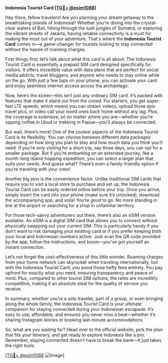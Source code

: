 **Indonesia Tourist Card [[TG💪+ @esim1088](https://t.me/s/esim1088)]**

Hey there, fellow travelers! Are you planning your dream getaway to the breathtaking islands of Indonesia? Whether you're diving into the crystal-clear waters of Bali, hiking through the lush jungles of Sumatra, or exploring the vibrant streets of Jakarta, having reliable connectivity is a must for making the most out of your adventure. That's where the **Indonesia Tourist Card** comes in—a game-changer for tourists looking to stay connected without the hassle of roaming charges.

First things first, let’s talk about what this card is all about. The Indonesia Tourist Card is essentially a prepaid SIM card designed specifically for visitors. It offers incredible value with data plans that are perfect for social media addicts, travel bloggers, and anyone who needs to stay online while on the go. With just a few taps on your phone, you can activate your card and enjoy seamless internet access across the archipelago.

Now, here’s the kicker—this isn’t just any ordinary SIM card. It’s packed with features that make it stand out from the crowd. For starters, you get super-fast LTE speeds, which means you can stream videos, upload those epic travel pics, or video call your loved ones back home without any lag. Plus, the coverage is extensive, so no matter where you are—whether you’re sipping coffee in Ubud or trekking in Papua—you’ll always be connected.

But wait, there’s more! One of the coolest aspects of the Indonesia Tourist Card is its flexibility. You can choose between different data packages depending on how long you plan to stay and how much data you think you’ll need. If you’re only visiting for a short trip, say three days, you can opt for a smaller package. But if you’re embarking on an extended journey, like a month-long island-hopping expedition, you can select a larger plan that suits your needs. And guess what? There’s even a family-friendly option if you’re traveling with your crew!

Another big plus is the convenience factor. Unlike traditional SIM cards that require you to visit a local store to purchase and set up, the Indonesia Tourist Card can be easily ordered online before your trip. Once you arrive, simply insert the card into your phone (make sure it’s unlocked), download the accompanying app, and voila! You’re good to go. No more standing in line at the airport or searching for a shop in unfamiliar territory.

For those tech-savvy adventurers out there, there’s also an eSIM version available. An eSIM is a digital SIM card that allows you to connect without physically swapping out your current SIM. This is particularly handy if you don’t want to risk damaging your existing card or if you prefer keeping both your local and Indonesian numbers active. Just scan the QR code provided by the app, follow the instructions, and boom—you’ve got yourself an instant connection.

Let’s not forget the cost-effectiveness of this little wonder. Roaming charges from your home network can skyrocket when traveling internationally, but with the Indonesia Tourist Card, you avoid those hefty fees entirely. You pay upfront for exactly what you need, ensuring transparency and peace of mind. Plus, compared to other tourist SIM options, the rates are incredibly competitive, making it an absolute steal for the quality of service you receive.

In summary, whether you’re a solo traveler, part of a group, or even bringing along the whole family, the Indonesia Tourist Card is your ultimate companion for staying connected during your Indonesian escapade. It’s easy to use, affordable, and ensures you never miss a beat—whether it’s sharing Instagram stories or booking last-minute accommodations.

So, what are you waiting for? Head over to the official website, pick the plan that fits your itinerary, and get ready to explore Indonesia like a pro. Remember, staying connected doesn’t have to break the bank—it just takes the right tools.

[[TG💪+ @esim1088](https://t.me/s/esim1088) ![Image](https://i.postimg.cc/Y0z9fWf4/image.png)]